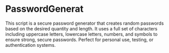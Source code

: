 # PasswordGenerat
This script is a secure password generator that creates random passwords based on the desired quantity and length. It uses a full set of characters including uppercase letters, lowercase letters, numbers, and symbols to ensure strong, secure passwords. Perfect for personal use, testing, or authentication systems.
